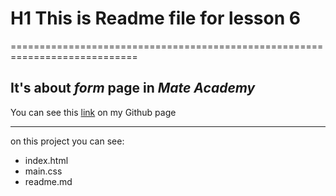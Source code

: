 # H1 This is Readme file for lesson 6
============================================================================

It's about *form* **page** in ***Mate Academy***
--------------
You can see this [link](https://mol4anovole.github.io/less6/index.html) on my Github page
***
on this project you can see:
* index.html
* main.css
* readme.md
